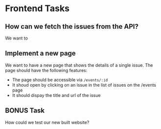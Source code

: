 # Frontend Tasks

## How can we fetch the issues from the API?
We want to

## Implement a new page

We want to have a new page that shows the details of a single issue. The page should have the following features:

- The page should be accessible via `/events/:id`
- It shoud open by clicking on an issue in the list of issues on the /events page
- It should dispay the title and url of the issue 

## BONUS Task
How could we test our new built website?
